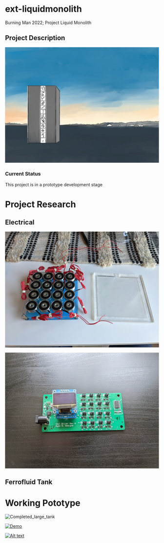 # ext-liquidmonolith
Burning Man 2022; Project Liquid Monolith
## Project Description

![LM_Cover_Photo](https://github.com/Elipsit/ext-liquidmonolith/blob/main/pics/media/LM_Cover_Photo.jpg)

### Current Status
This project is in a prototype development stage

# Project Research

## Electrical
![16_Coil_Array](https://github.com/Elipsit/ext-liquidmonolith/blob/main/pics/prototypes/16%20Coil%20Array.jpg)

![Driver_RevA](https://github.com/Elipsit/ext-liquidmonolith/blob/main/pics/prototypes/Coil-Driver_Rev_A.jpg)

## Ferrofluid Tank

# Working Pototype

![Completed_large_tank](https://github.com/Elipsit/ext-liquidmonolith/blob/main/pics/prototypes/completed_large_tank.jpg)



[![Demo](https://youtu.be/9LUUrNeGJJY/0.jpg)](https://www.youtube.com/watch?v=9LUUrNeGJJY)

[![Alt text](https://img.youtube.com/vi/9LUUrNeGJJY/0.jpg)](https://www.youtube.com/watch?v=9LUUrNeGJJY)
